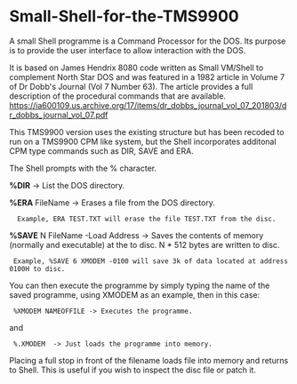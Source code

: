 # Small-Shell-for-the-TMS9900
A small Shell programme is a Command Processor for the DOS.  Its purpose is to provide the user interface to allow interaction with the DOS.

It is based on James Hendrix 8080 code written as Small VM/Shell to complement North Star DOS and was featured in a 1982 article in Volume 7 of Dr Dobb's Journal (Vol 7 Number 63).  The article provides a full description of the procedural commands that are available. https://ia600109.us.archive.org/17/items/dr_dobbs_journal_vol_07_201803/dr_dobbs_journal_vol_07.pdf

This TMS9900 version uses the existing structure but has been recoded to run on a TMS9900 CPM like system, but 
the Shell incorporates additonal CPM type commands such as DIR, SAVE and ERA. 

The Shell prompts with the % character.

**%DIR**  -> List the DOS directory.

**%ERA** FileName -> Erases a file from the DOS directory.
  
      Example, ERA TEST.TXT will erase the file TEST.TXT from the disc.
  
**%SAVE**  N  FileName -Load Address  -> Saves the contents of memory (normally and executable) at the
  <LOAD ADDRESS> to disc.  N * 512 bytes are written to disc.

  
     Example, %SAVE 6 XMODEM -0100 will save 3k of data located at address 0100H to disc.   
  
    
You can then execute the programme by simply typing the name of the saved programme, using XMODEM as an example, then in this case:
  
     %XMODEM NAMEOFFILE -> Executes the programme.

and
  
     %.XMODEM  -> Just loads the programme into memory.   
  
Placing a full stop in front of the filename loads file into memory and returns to Shell.  This is useful if you wish to inspect the disc file or patch it.
